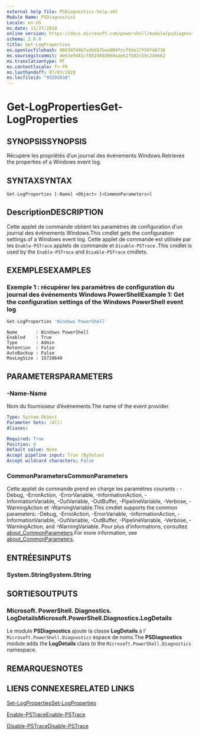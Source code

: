 ```yaml
---
external help file: PSDiagnostics-help.xml
Module Name: PSDiagnostics
Locale: en-US
ms.date: 11/27/2018
online version: https://docs.microsoft.com/powershell/module/psdiagnostics/get-logproperties?view=powershell-7&WT.mc_id=ps-gethelp
schema: 2.0.0
title: Get-LogProperties
ms.openlocfilehash: 08638749b7a5bb57bee804fccf9de17f50fd6736
ms.sourcegitcommit: de63e9481cf8024883060aae61fb02c59c2de662
ms.translationtype: MT
ms.contentlocale: fr-FR
ms.lasthandoff: 07/03/2020
ms.locfileid: "93201638"
---
```

# <span data-ttu-id="736c7-102">Get-LogProperties</span><span class="sxs-lookup"><span data-stu-id="736c7-102">Get-LogProperties</span></span>

## <span data-ttu-id="736c7-103">SYNOPSIS</span><span class="sxs-lookup"><span data-stu-id="736c7-103">SYNOPSIS</span></span>
<span data-ttu-id="736c7-104">Récupère les propriétés d’un journal des événements Windows.</span><span class="sxs-lookup"><span data-stu-id="736c7-104">Retrieves the properties of a Windows event log.</span></span>

## <span data-ttu-id="736c7-105">SYNTAX</span><span class="sxs-lookup"><span data-stu-id="736c7-105">SYNTAX</span></span>

```
Get-LogProperties [-Name] <Object> [<CommonParameters>]
```

## <span data-ttu-id="736c7-106">Description</span><span class="sxs-lookup"><span data-stu-id="736c7-106">DESCRIPTION</span></span>

<span data-ttu-id="736c7-107">Cette applet de commande obtient les paramètres de configuration d’un journal des événements Windows.</span><span class="sxs-lookup"><span data-stu-id="736c7-107">This cmdlet gets the configuration settings of a Windows event log.</span></span> <span data-ttu-id="736c7-108">Cette applet de commande est utilisée par les `Enable-PSTrace` applets de commande et `Disable-PSTrace` .</span><span class="sxs-lookup"><span data-stu-id="736c7-108">This cmdlet is used by the `Enable-PSTrace` and `Disable-PSTrace` cmdlets.</span></span>

## <span data-ttu-id="736c7-109">EXEMPLES</span><span class="sxs-lookup"><span data-stu-id="736c7-109">EXAMPLES</span></span>

### <span data-ttu-id="736c7-110">Exemple 1 : récupérer les paramètres de configuration du journal des événements Windows PowerShell</span><span class="sxs-lookup"><span data-stu-id="736c7-110">Example 1: Get the configuration settings of the Windows PowerShell event log</span></span>

```powershell
Get-LogProperties 'Windows PowerShell'
```

```Output
Name       : Windows PowerShell
Enabled    : True
Type       : Admin
Retention  : False
AutoBackup : False
MaxLogSize : 15728640
```

## <span data-ttu-id="736c7-111">PARAMETERS</span><span class="sxs-lookup"><span data-stu-id="736c7-111">PARAMETERS</span></span>

### <span data-ttu-id="736c7-112">-Name</span><span class="sxs-lookup"><span data-stu-id="736c7-112">-Name</span></span>

<span data-ttu-id="736c7-113">Nom du fournisseur d’événements.</span><span class="sxs-lookup"><span data-stu-id="736c7-113">The name of the event provider.</span></span>

```yaml
Type: System.Object
Parameter Sets: (All)
Aliases:

Required: True
Position: 0
Default value: None
Accept pipeline input: True (ByValue)
Accept wildcard characters: False
```

### <span data-ttu-id="736c7-114">CommonParameters</span><span class="sxs-lookup"><span data-stu-id="736c7-114">CommonParameters</span></span>

<span data-ttu-id="736c7-115">Cette applet de commande prend en charge les paramètres courants : -Debug, -ErrorAction, -ErrorVariable, -InformationAction, -InformationVariable, -OutVariable, -OutBuffer, -PipelineVariable, -Verbose, -WarningAction et -WarningVariable.</span><span class="sxs-lookup"><span data-stu-id="736c7-115">This cmdlet supports the common parameters: -Debug, -ErrorAction, -ErrorVariable, -InformationAction, -InformationVariable, -OutVariable, -OutBuffer, -PipelineVariable, -Verbose, -WarningAction, and -WarningVariable.</span></span> <span data-ttu-id="736c7-116">Pour plus d’informations, consultez [about_CommonParameters](https://go.microsoft.com/fwlink/?LinkID=113216).</span><span class="sxs-lookup"><span data-stu-id="736c7-116">For more information, see [about_CommonParameters](https://go.microsoft.com/fwlink/?LinkID=113216).</span></span>

## <span data-ttu-id="736c7-117">ENTRÉES</span><span class="sxs-lookup"><span data-stu-id="736c7-117">INPUTS</span></span>

### <span data-ttu-id="736c7-118">System.String</span><span class="sxs-lookup"><span data-stu-id="736c7-118">System.String</span></span>

## <span data-ttu-id="736c7-119">SORTIES</span><span class="sxs-lookup"><span data-stu-id="736c7-119">OUTPUTS</span></span>

### <span data-ttu-id="736c7-120">Microsoft. PowerShell. Diagnostics. LogDetails</span><span class="sxs-lookup"><span data-stu-id="736c7-120">Microsoft.PowerShell.Diagnostics.LogDetails</span></span>

<span data-ttu-id="736c7-121">Le module **PSDiagnostics** ajoute la classe **LogDetails** à l' `Microsoft.PowerShell.Diagnostics` espace de noms.</span><span class="sxs-lookup"><span data-stu-id="736c7-121">The **PSDiagnostics** module adds the **LogDetails** class to the `Microsoft.PowerShell.Diagnostics` namespace.</span></span>

## <span data-ttu-id="736c7-122">REMARQUES</span><span class="sxs-lookup"><span data-stu-id="736c7-122">NOTES</span></span>

## <span data-ttu-id="736c7-123">LIENS CONNEXES</span><span class="sxs-lookup"><span data-stu-id="736c7-123">RELATED LINKS</span></span>

[<span data-ttu-id="736c7-124">Set-LogProperties</span><span class="sxs-lookup"><span data-stu-id="736c7-124">Set-LogProperties</span></span>](Set-LogProperties.md)

[<span data-ttu-id="736c7-125">Enable-PSTrace</span><span class="sxs-lookup"><span data-stu-id="736c7-125">Enable-PSTrace</span></span>](Enable-PSTrace.md)

[<span data-ttu-id="736c7-126">Disable-PSTrace</span><span class="sxs-lookup"><span data-stu-id="736c7-126">Disable-PSTrace</span></span>](Disable-PSTrace.md)
